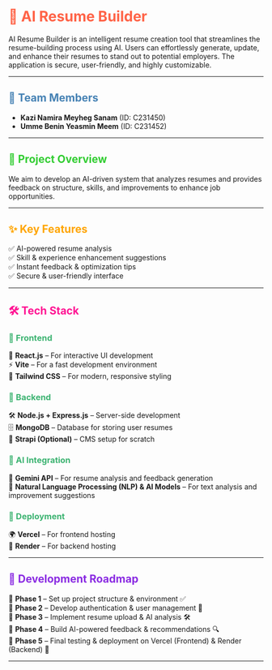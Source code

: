 # <span style="color:#ff6347;">🚀 AI Resume Builder</span>

AI Resume Builder is an intelligent resume creation tool that streamlines the resume-building process using AI. Users can effortlessly generate, update, and enhance their resumes to stand out to potential employers. The application is secure, user-friendly, and highly customizable.

---

## <span style="color:#4682b4;">👥 Team Members</span>
- **Kazi Namira Meyheg Sanam** (ID: C231450)  
- **Umme Benin Yeasmin Meem** (ID: C231452)  

---

## <span style="color:#32cd32;">🎯 Project Overview</span>
We aim to develop an AI-driven system that analyzes resumes and provides feedback on structure, skills, and improvements to enhance job opportunities.

---

## <span style="color:#ffa500;">✨ Key Features</span>
✅ AI-powered resume analysis  
✅ Skill & experience enhancement suggestions  
✅ Instant feedback & optimization tips  
✅ Secure & user-friendly interface  

---

## <span style="color:#ff1493;">🛠 Tech Stack</span>

### <span style="color:#3cb371;">📌 Frontend</span>
🚀 **React.js** – For interactive UI development  
⚡ **Vite** – For a fast development environment  
🎨 **Tailwind CSS** – For modern, responsive styling  

### <span style="color:#3cb371;">📌 Backend</span>
🛠 **Node.js + Express.js** – Server-side development  
🗄 **MongoDB** – Database for storing user resumes  
📜 **Strapi (Optional)** – CMS setup for scratch  

### <span style="color:#3cb371;">📌 AI Integration</span>
🤖 **Gemini API** – For resume analysis and feedback generation  
🧠 **Natural Language Processing (NLP) & AI Models** – For text analysis and improvement suggestions  

### <span style="color:#3cb371;">📌 Deployment</span>
🌍 **Vercel** – For frontend hosting  
🔧 **Render** – For backend hosting  

---

## <span style="color:#8a2be2;">🚀 Development Roadmap</span>

📌 **Phase 1** – Set up project structure & environment ✅  
📌 **Phase 2** – Develop authentication & user management 🚧  
📌 **Phase 3** – Implement resume upload & AI analysis 🛠  
📌 **Phase 4** – Build AI-powered feedback & recommendations 🔍  
📌 **Phase 5** – Final testing & deployment on Vercel (Frontend) & Render (Backend) 🚀  

---
